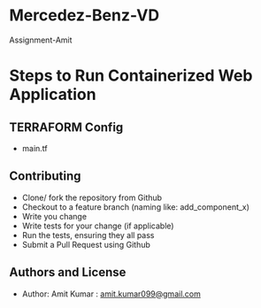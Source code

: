 # Mercedez-Benz-VD
Assignment-Amit
# Steps to Run Containerized Web Application 
## TERRAFORM Config
- main.tf
## Contributing
- Clone/ fork the repository from Github
- Checkout to a feature branch (naming like: add_component_x)
- Write you change
- Write tests for your change (if applicable)
- Run the tests, ensuring they all pass
- Submit a Pull Request using Github
## Authors and License

- Author: Amit Kumar : amit.kumar099@gmail.com
